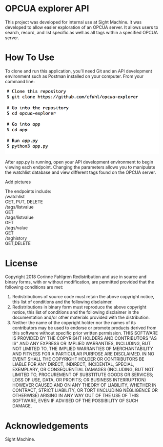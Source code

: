 # OPCUA explorer API
This project was developed for internal use at Sight Machine.  It was developed to allow easier exploration of an OPCUA server.  It allows users to search, record, and list specific as well as all tags within a specified OPCUA server.

# How To Use
To clone and run this application, you’ll need Git and an API development environment such as Postman installed on your computer.  From your command line:

![picture](images/how_to.png)

After app.py is running, open your API development environment to begin viewing each endpoint.  Changing the parameters allows you to manipulate the watchlist database and view different tags found on the OPCUA server.

Add pictures

The endpoints include:  
/watchlist  
	GET, PUT, DELETE  
/tags/listvalue  
	GET  
/tags/listvalue  
	GET  
/tags/value  
	GET  
/taghistory  
	GET,DELETE  

# License
Copyright 2018 Corinne Fahlgren
Redistribution and use in source and binary forms, with or without modification, are permitted provided that the following conditions are met:
1. Redistributions of source code must retain the above copyright notice, this list of conditions and the following disclaimer.
2. Redistributions in binary form must reproduce the above copyright notice, this list of conditions and the following disclaimer in the documentation and/or other materials provided with the distribution.
3. Neither the name of the copyright holder nor the names of its contributors may be used to endorse or promote products derived from this software without specific prior written permission.
THIS SOFTWARE IS PROVIDED BY THE COPYRIGHT HOLDERS AND CONTRIBUTORS "AS IS" AND ANY EXPRESS OR IMPLIED WARRANTIES, INCLUDING, BUT NOT LIMITED TO, THE IMPLIED WARRANTIES OF MERCHANTABILITY AND FITNESS FOR A PARTICULAR PURPOSE ARE DISCLAIMED. IN NO EVENT SHALL THE COPYRIGHT HOLDER OR CONTRIBUTORS BE LIABLE FOR ANY DIRECT, INDIRECT, INCIDENTAL, SPECIAL, EXEMPLARY, OR CONSEQUENTIAL DAMAGES (INCLUDING, BUT NOT LIMITED TO, PROCUREMENT OF SUBSTITUTE GOODS OR SERVICES; LOSS OF USE, DATA, OR PROFITS; OR BUSINESS INTERRUPTION) HOWEVER CAUSED AND ON ANY THEORY OF LIABILITY, WHETHER IN CONTRACT, STRICT LIABILITY, OR TORT (INCLUDING NEGLIGENCE OR OTHERWISE) ARISING IN ANY WAY OUT OF THE USE OF THIS SOFTWARE, EVEN IF ADVISED OF THE POSSIBILITY OF SUCH DAMAGE.

# Acknowledgements
Sight Machine.

